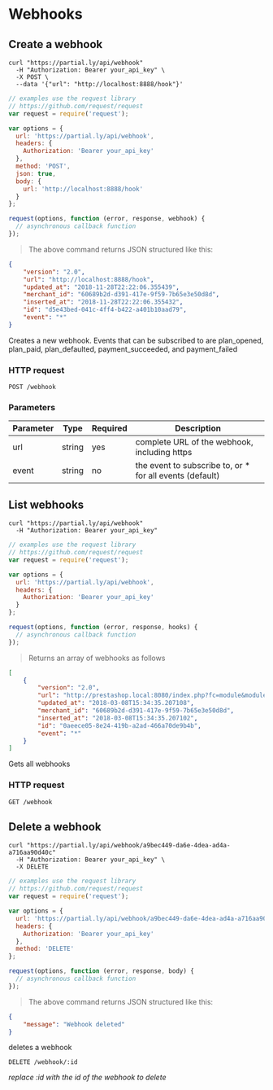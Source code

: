 # Webhooks

## Create a webhook

```shell
curl "https://partial.ly/api/webhook"
  -H "Authorization: Bearer your_api_key" \
  -X POST \
  --data '{"url": "http://localhost:8888/hook"}'
```

```javascript
// examples use the request library
// https://github.com/request/request
var request = require('request');

var options = {
  url: 'https://partial.ly/api/webhook',
  headers: {
    Authorization: 'Bearer your_api_key'
  },
  method: 'POST',
  json: true,
  body: {
    url: 'http://localhost:8888/hook'
  }
};

request(options, function (error, response, webhook) {
  // asynchronous callback function
});
```

> The above command returns JSON structured like this:

```json
{
    "version": "2.0",
    "url": "http://localhost:8888/hook",
    "updated_at": "2018-11-28T22:22:06.355439",
    "merchant_id": "60689b2d-d391-417e-9f59-7b65e3e50d8d",
    "inserted_at": "2018-11-28T22:22:06.355432",
    "id": "d5e43bed-041c-4ff4-b422-a401b10aad79",
    "event": "*"
}
```

Creates a new webhook. Events that can be subscribed to are plan_opened, plan_paid, plan_defaulted, payment_succeeded, and payment_failed

### HTTP request

`POST /webhook`

### Parameters
Parameter | Type | Required | Description
--------- | -----------  | -------- | ------
url | string | yes | complete URL of the webhook, including https
event | string | no | the event to subscribe to, or * for all events (default)

## List webhooks

```shell
curl "https://partial.ly/api/webhook"
  -H "Authorization: Bearer your_api_key"
```

```javascript
// examples use the request library
// https://github.com/request/request
var request = require('request');

var options = {
  url: 'https://partial.ly/api/webhook',
  headers: {
    Authorization: 'Bearer your_api_key'
  }
};

request(options, function (error, response, hooks) {
  // asynchronous callback function
});
```
> Returns an array of webhooks as follows

```json
[
    {
        "version": "2.0",
        "url": "http://prestashop.local:8080/index.php?fc=module&module=partially&controller=notify&action=webhook",
        "updated_at": "2018-03-08T15:34:35.207108",
        "merchant_id": "60689b2d-d391-417e-9f59-7b65e3e50d8d",
        "inserted_at": "2018-03-08T15:34:35.207102",
        "id": "0aeece05-8e24-419b-a2ad-466a70de9b4b",
        "event": "*"
    }
]
```

Gets all webhooks

### HTTP request
`GET /webhook`

## Delete a webhook

```shell
curl "https://partial.ly/api/webhook/a9bec449-da6e-4dea-ad4a-a716aa90d40c"
  -H "Authorization: Bearer your_api_key" \
  -X DELETE
```

```javascript
// examples use the request library
// https://github.com/request/request
var request = require('request');

var options = {
  url: 'https://partial.ly/api/webhook/a9bec449-da6e-4dea-ad4a-a716aa90d40c',
  headers: {
    Authorization: 'Bearer your_api_key'
  },
  method: 'DELETE'
};

request(options, function (error, response, body) {
  // asynchronous callback function
});
```

> The above command returns JSON structured like this:

```json
{
    "message": "Webhook deleted"
}
```
deletes a webhook

`DELETE /webhook/:id`

*replace :id with the id of the webhook to delete*
